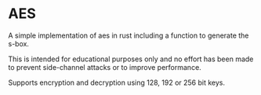 # AES

A simple implementation of aes in rust including a function to generate the s-box.

This is intended for educational purposes only and no effort has been made to prevent side-channel attacks or to improve performance.

Supports encryption and decryption using 128, 192 or 256 bit keys.
